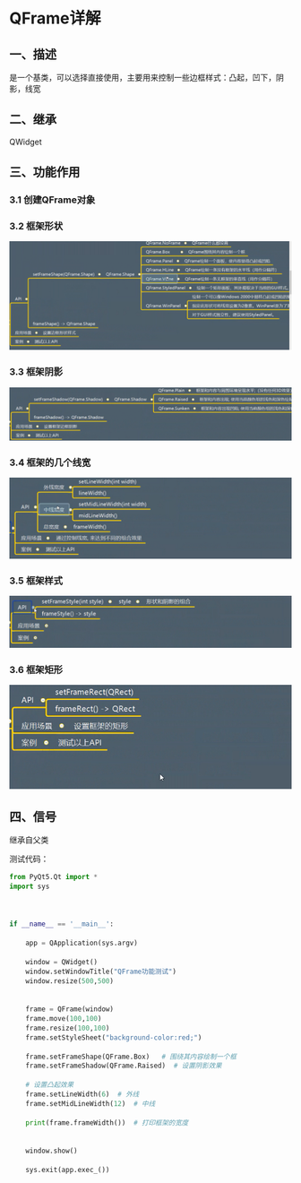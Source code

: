 # QFrame详解

## 一、描述

是一个基类，可以选择直接使用，主要用来控制一些边框样式：凸起，凹下，阴影，线宽

## 二、继承
QWidget



## 三、功能作用
### 3.1 创建QFrame对象



### 3.2 框架形状
![图 26](../../images/2d402f3abb8862bb595e0ccd610b748af5adb1275ec753e47144a41b84ac72c5.png)  



### 3.3 框架阴影
![图 27](../../images/ddad9e37955af7fc5e577a298ba40eb48a13e1ac43089fd0d0ca8935ac2ab695.png)  




### 3.4 框架的几个线宽
![图 28](../../images/19db6efb957bc3c4af1ab96baa1b5dc2426379c188b69a56d05d5fff3476474a.png)  





### 3.5 框架样式
![图 29](../../images/dc4fae16cfc9ca5d0519586549938696661c02bd76c93ec6feec9b7ccd98e747.png)  




### 3.6 框架矩形
![图 30](../../images/ac170786582578c452d403e17a45239aca083a9fcaf36cc9a246408779a5e1fe.png)  





## 四、信号

继承自父类



测试代码：

```python
from PyQt5.Qt import *
import sys



if __name__ == '__main__':

    app = QApplication(sys.argv)

    window = QWidget()
    window.setWindowTitle("QFrame功能测试")
    window.resize(500,500)


    frame = QFrame(window)
    frame.move(100,100)
    frame.resize(100,100)
    frame.setStyleSheet("background-color:red;")

    frame.setFrameShape(QFrame.Box)   # 围绕其内容绘制一个框
    frame.setFrameShadow(QFrame.Raised)  # 设置阴影效果

    # 设置凸起效果
    frame.setLineWidth(6)  # 外线
    frame.setMidLineWidth(12)  # 中线

    print(frame.frameWidth())  # 打印框架的宽度


    window.show()

    sys.exit(app.exec_())
```



